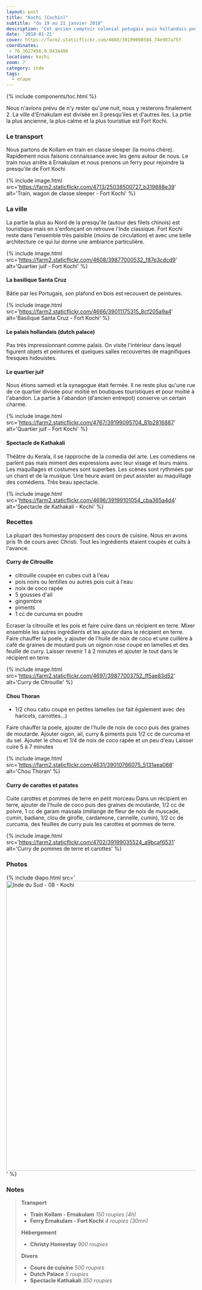 ```yaml
---
layout: post
title: "Kochi (Cochin)"
subtitle: "du 19 au 21 janvier 2018"
description: "Cet ancien comptoir colonial potugais puis hollandais possède une atmosphère bien agréable"
date: '2018-01-21'
cover: https://farm2.staticflickr.com/4608/39199098584_74e987a75f
coordinates:
 - 76.3027456,9.9434496
locations: kochi
zoom: 7
category: inde
tags:
  - etape
---
```


{% include components/toc.html %}

Nous n'avions prévu de n'y rester qu'une nuit, nous y resterons finalement 2. La ville d'Ernakulam est divisée en 3 presqu'iles et d'autres iles. La prtie la plus ancienne, la plus calme et la plus touristiue est Fort Kochi.

### Le transport

Nous partons de Kollam en train en classe sleeper (la moins chère). Rapidement nous faisons connaissance avec les gens autour de nous. Le train nous arrête à Ernakulam et nous prenons un ferry pour rejoindre la presqu'ile de Fort Kochi

{% include image.html
  src='https://farm2.staticflickr.com/4713/25038500727_b319888e39'
  alt='Train, wagon de classe sleeper - Fort Kochi'
%}

### La ville

La partie la plus au Nord de la presqu'ile (autour des filets chinois) est touristique mais en s'enfonçant on retrouve l'Inde classique. Fort Kochi reste dans l'ensemble très paisible (moins de circulation) et avec une belle architecture ce qui lui donne une ambiance particulière.

{% include image.html
  src='https://farm2.staticflickr.com/4608/39877000532_f87e3cdcd9'
  alt='Quartier juif - Fort Kochi'
%}

#### La basilique Santa Cruz

Bâtie par les Portugais, son plafond en bois est recouvert de peintures.

{% include image.html
  src='https://farm2.staticflickr.com/4666/39011175315_8cf205a9a4'
  alt='Basilique Santa Cruz - Fort Kochi'
%}

#### Le palais hollandais (dutch palace)

Pas très impressionnant comme palais. On visite l'intérieur dans lequel figurent objets et peintures et quelques salles recouvertes de magnifiques fresques hidouistes.

#### Le quartier juif

Nous étions samedi et la synagogue était fermée. Il ne reste plus qu'une rue de ce quartier divisée pour moitié en boutiques touristiques et pour moitié à l'abandon. La partie à l'abandon (d'ancien entrepot) conserve un certain charme.

{% include image.html
  src='https://farm2.staticflickr.com/4767/39199095704_81b2816887'
  alt='Quartier juif - Fort Kochi'
%}

#### Spectacle de Kathakali

Théâtre du Kerala, il se rapproche de la comedia del arte. Les comédiens ne parlent pas mais miment des expressions avec leur visage et leurs mains. Les maquillages et costumes sont superbes. Les scènes sont rythmées par un chant et de la musique. Une heure avant on peut assister au maquillage des comédiens. Très beau spectacle.

{% include image.html
  src='https://farm2.staticflickr.com/4696/39199101054_cba365a4d4'
  alt='Spectacle de Kathakali - Kochi'
%}

### Recettes

La plupart des homestay proposent des cours de cuisine. Nous en avons pris 1h de cours avec Christi. Tout les ingrédients étaient coupés et cuits à l'avance.

#### Curry de Citrouille

- citrouille coupée en cubes cuit à l'eau
- pois noirs ou lentilles ou autres pois cuit à l'eau
- noix de coco rapée
- 5 gousses d'ail
- gingembre
- piments
- 1 cc de curcuma en poudre

Ecraser la citrouille et les pois et faire cuire dans un récipient en terre.
Mixer ensemble les autres ingrédients et les ajouter dans le récipient en terre.
Faire chauffer la poele, y ajouter de l'huile de noix de coco et une cuillère à café de graines de moutard puis un oignon rose coupé en lamelles et des feuille de curry. Laisser revenir 1 à 2 minutes et ajouter le tout dans le récipient en terre.

{% include image.html
  src='https://farm2.staticflickr.com/4697/39877003752_ff5ae83d52'
  alt='Curry de Citrouille'
%}


#### Chou Thoran

- 1/2 chou cabu coupé en petites lamelles (se fait également avec des haricots, carrottes...) 

Faire chauffer la poele, ajouter de l'huile de noix de coco puis des graines de moutarde.
Ajouter oigon, ail, curry & piments puis 1/2 cc de curcuma et du sel.
Ajouter le chou et 1/4 de noix de coco rapée et un peu d'eau
Laisser cuire 5 à 7 minutes

{% include image.html
  src='https://farm2.staticflickr.com/4631/39010766075_5131aea068'
  alt='Chou Thoran'
%}

#### Curry de carottes et patates

Cuite carottes et pommes de terre en petit morceau
Dans un récipient en terre, ajouter de l'huile de coco puis des graines de moutarde, 1/2 cc de poivre, 1 cc de garam massala (mélange de fleur de noix de muscade, cumin, badiane, clou de girofle, cardamone, cannelle, cumin), 1/2 cc de curcuma, des feuilles de curry puis les carottes et pommes de terre.

{% include image.html
  src='https://farm2.staticflickr.com/4702/39199035524_a9bcaf6531'
  alt='Curry de pommes de terre et carottes'
%}

### Photos

{% include diapo.html
  src='<a data-flickr-embed="true"  href="https://www.flickr.com/photos/planitude/albums/72157691013506241" title="Inde du Sud - 08 - Kochi"><img src="https://farm5.staticflickr.com/4608/39877000532_f87e3cdcd9_b.jpg" width="1024" height="768" alt="Inde du Sud - 08 - Kochi"></a><script async src="//embedr.flickr.com/assets/client-code.js" charset="utf-8"></script>'
%}

### Notes

>**Transport**
>
>- **Train Kollam - Ernakulam** *150 roupies (4h)*
>- **Ferry Ernakulam - Fort Kochi** *4 roupies (30mn)*
>
>**Hébergement**
>
>- **Christy Homestay** *900 roupies*
>
>**Divers**
>
>- **Cours de cuisine** *500 roupies*
>- **Dutch Palace** *5 roupies*
>- **Spectacle Kathakali** *350 roupies*

